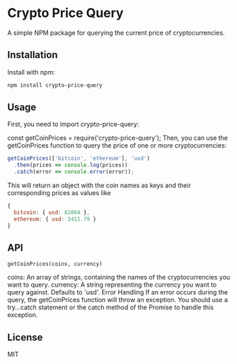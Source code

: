 # Crypto Price Query

A simple NPM package for querying the current price of cryptocurrencies.

## Installation

Install with npm:

```bash
npm install crypto-price-query
```

## Usage

First, you need to import crypto-price-query:

const getCoinPrices = require('crypto-price-query');
Then, you can use the getCoinPrices function to query the price of one or more cryptocurrencies:

```js
getCoinPrices(['bitcoin', 'ethereum'], 'usd')
  .then(prices => console.log(prices))
  .catch(error => console.error(error));
```

This will return an object with the coin names as keys and their corresponding prices as values like

```js
{
  bitcoin: { usd: 62064 },
  ethereum: { usd: 3411.79 }
}
```

## API

`getCoinPrices(coins, currency)`

coins: An array of strings, containing the names of the cryptocurrencies you want to query.
currency: A string representing the currency you want to query against. Defaults to 'usd'.
Error Handling
If an error occurs during the query, the getCoinPrices function will throw an exception. You should use a try...catch statement or the catch method of the Promise to handle this exception.

## License

MIT
